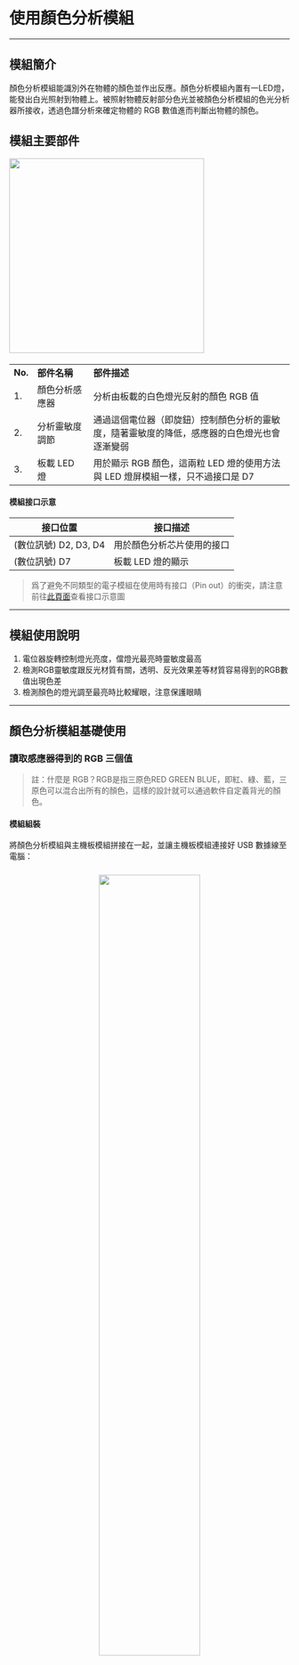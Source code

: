 # 使用顏色分析模組
---

## 模組簡介

顏色分析模組能識別外在物體的顏色並作出反應。顏色分析模組內置有一LED燈，能發出白光照射到物體上。被照射物體反射部分色光並被顏色分析模組的色光分析器所接收，透過色譜分析來確定物體的 RGB 數值進而判斷出物體的顏色。


## 模組主要部件

<img src="../media/colorAnalysize.jpg" width="350"/>

<table style="margin-top:20px;">
	<tr>
		<td width="6%" style="font-weight: bold;">No.</td>
		<td width="20%" style="font-weight: bold;">部件名稱</td>
		<td style="font-weight: bold;">部件描述</td>
	</tr>
	<tr>
		<td>1.</td>
		<td>顏色分析感應器</td>
		<td>分析由板載的白色燈光反射的顏色 RGB 值</td>
	</tr>
	<tr>
		<td>2.</td>
		<td>分析靈敏度調節</td>
		<td>通過這個電位器（即旋鈕）控制顏色分析的靈敏度，隨著靈敏度的降低，感應器的白色燈光也會逐漸變弱</td>
	</tr>
	<tr>
		<td>3.</td>
		<td>板載 LED 燈</td>
		<td>用於顯示 RGB 顏色，這兩粒 LED 燈的使用方法與 LED 燈屏模組一樣，只不過接口是 D7</td>
	</tr>
</table>

#### 模組接口示意

| 接口位置 | 接口描述           |
| -------- | ------------------ |
| (數位訊號) D2, D3, D4    | 用於顏色分析芯片使用的接口       |
| (數位訊號) D7   | 板載 LED 燈的顯示 |

> 爲了避免不同類型的電子模組在使用時有接口（Pin out）的衝突，請注意前往[此頁面](/cocomod/pinout-map)查看接口示意圖

---

## 模組使用說明
1. 電位器旋轉控制燈光亮度，儅燈光最亮時靈敏度最高
2. 檢測RGB靈敏度跟反光材質有關，透明、反光效果差等材質容易得到的RGB數值出現色差
3. 檢測顏色的燈光調至最亮時比較耀眼，注意保護眼睛
---

## 顏色分析模組基礎使用

### 讀取感應器得到的 RGB 三個值

> 註：什麼是 RGB？RGB是指三原色RED GREEN BLUE，即紅、綠、藍，三原色可以混合出所有的顏色，這樣的設計就可以通過軟件自定義背光的顏色。

#### 模組組裝

將顏色分析模組與主機板模組拼接在一起，並讓主機板模組連接好 USB 數據線至電腦：

<div style="padding: 10px 0 10px 0;text-align: center;"><img src="../media/colorAnalysize_assemble.jpg" width="60%" /></div>

#### 積木編程

<div style="padding: 10px 0 10px 0;text-align: center;"><img src="../media/colorAnalysize_block_getRGB.jpg" width="100%" /></div>

#### 最終效果

程式上傳成功後，請點擊右側工具欄的序列埠窗口來查看觸摸感應的數據輸出：

<div style="border:1px solid rgba(0,0,0,.1);padding: 10px 0 10px 0;text-align: center;"><img src="../media/Mar-10-2019 19-55-22.gif" width="40%" /></div>

<div style="padding: 10px 0 10px 0;text-align: center;"><img src="../media/colorAnalysize_result_getRGB.jpg" width="50%" /></div>

---

## 顏色分析模組進階使用

### 製作顏色吸取 LED 燈

#### 模組組裝

將主機板模組與顏色分析模組、LED 燈屏模組、平行轉接模組結合在一起，並將主機板模組好 USB 數據線至電腦端：

<div style="padding: 10px 0 10px 0;text-align: center;">
	<img style="margin-right:20px;" src="../media/colorAnalysize_module_setLED.jpg" width="40%" />
	<img src="../media/colorAnalysize_assembly_setLED.jpg" width="40%" />
</div>

#### 積木編程

<img src="../media/colorAnalysize_block_setLED.jpg" width="100%"/>

#### 最終效果

程式上傳成功後，將顏色分析模組上的「黃色」部分靠近有色物體（建議使用彩色卡紙），隨後 LED 燈屏便會根據顏色分析模組讀取到的 RGB 數值，顯示近似的顏色

---

## RGB 取色器

<div>
	<iframe style="border: 0" id="inlineColorPicker"
    title="Inline Color Picker"
    width="100%"
    frameBorder="0"
    height="450px"
    scrolling="no"
    src="../tools/FlexiColorPicker/examples/showcase.html">
</iframe>
</div>


---
更新時間：2019年8月
